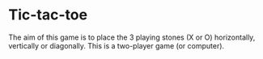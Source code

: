 # Tic-tac-toe
The aim of this game is to place the 3 playing stones (X or O) horizontally, vertically or diagonally. This is a two-player game (or computer).
